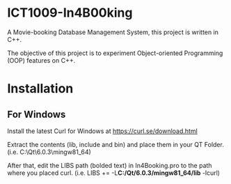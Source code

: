 # ICT1009-In4B00king

A Movie-booking Database Management System, this project is written in C++.

The objective of this project is to experiment Object-oriented Programming (OOP) features on C++.

# Installation

## For Windows
Install the latest Curl for Windows at https://curl.se/download.html

Extract the contents (lib, include and bin) and place them in your QT Folder. (i.e. C:\Qt\6.0.3\mingw81_64)

After that, edit the LIBS path (bolded text) in In4Booking.pro to the path where you placed curl. (i.e. LIBS += -L**C:/Qt/6.0.3/mingw81_64/lib** -lcurl)

